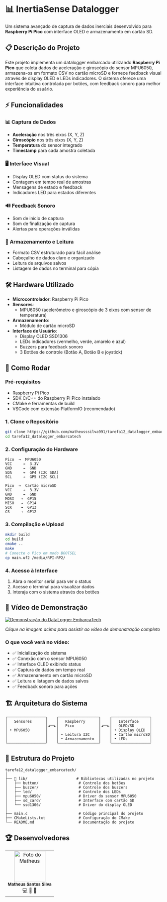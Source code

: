 # 📊 InertiaSense Datalogger

Um sistema avançado de captura de dados inerciais desenvolvido para **Raspberry Pi Pico** com interface OLED e armazenamento em cartão SD.

## 📋 Descrição do Projeto

Este projeto implementa um datalogger embarcado utilizando **Raspberry Pi Pico** que coleta dados de aceleração e giroscópio do sensor MPU6050, armazena-os em formato CSV no cartão microSD e fornece feedback visual através de display OLED e LEDs indicadores. O sistema oferece uma interface intuitiva controlada por botões, com feedback sonoro para melhor experiência do usuário.

## ⚡ Funcionalidades

### 📊 **Captura de Dados**
- **Aceleração** nos três eixos (X, Y, Z)
- **Giroscópio** nos três eixos (X, Y, Z)
- **Temperatura** do sensor integrado
- **Timestamp** para cada amostra coletada

### 🖥️ **Interface Visual**
- Display OLED com status do sistema
- Contagem em tempo real de amostras
- Mensagens de estado e feedback
- Indicadores LED para estados diferentes

### 🔊 **Feedback Sonoro**
- Som de início de captura
- Som de finalização de captura
- Alertas para operações inválidas

### 💾 **Armazenamento e Leitura**
- Formato CSV estruturado para fácil análise
- Cabeçalho de dados claro e organizado
- Leitura de arquivos salvos
- Listagem de dados no terminal para cópia

## 🛠️ Hardware Utilizado

- **Microcontrolador**: Raspberry Pi Pico
- **Sensores**:
  - MPU6050 (acelerômetro e giroscópio de 3 eixos com sensor de temperatura)
- **Armazenamento**:
  - Módulo de cartão microSD
- **Interface de Usuário**:
  - Display OLED SSD1306
  - LEDs indicadores (vermelho, verde, amarelo e azul)
  - Buzzers para feedback sonoro
  - 3 Botões de controle (Botão A, Botão B e joystick)

## 🚀 Como Rodar

### **Pré-requisitos**
- Raspberry Pi Pico
- SDK C/C++ do Raspberry Pi Pico instalado
- CMake e ferramentas de build
- VSCode com extensão PlatformIO (recomendado)

### **1. Clone o Repositório**
```bash
git clone https://github.com/matheusssilva991/tarefa12_datalogger_embarcatech.git
cd tarefa12_datalogger_embarcatech
```

### **2. Configuração do Hardware**
```
Pico  →  MPU6050
VCC     →  3.3V
GND     →  GND
SDA     →  GP4 (I2C SDA)
SCL     →  GP5 (I2C SCL)

Pico  →  Cartão microSD
VCC     →  3.3V
GND     →  GND
MOSI   →  GP15
MISO   →  GP14
SCK    →  GP13
CS     →  GP12
```

### **3. Compilação e Upload**
```bash
mkdir build
cd build
cmake ..
make
# Conecte o Pico em modo BOOTSEL
cp main.uf2 /media/RPI-RP2/
```

### **4. Acesso à Interface**
1. Abra o monitor serial para ver o status
2. Acesse o terminal para visualizar dados
3. Interaja com o sistema através dos botões


## 🎥 Vídeo de Demonstração

[![Demonstração do DataLogger EmbarcaTech]()]()

*Clique na imagem acima para assistir ao vídeo de demonstração completo*

### **O que você verá no vídeo:**
- ✅ Inicialização do sistema
- ✅ Conexão com o sensor MPU6050
- ✅ Interface OLED exibindo status
- ✅ Captura de dados em tempo real
- ✅ Armazenamento em cartão microSD
- ✅ Leitura e listagem de dados salvos
- ✅ Feedback sonoro para ações

## 🏗️ Arquitetura do Sistema

```
┌─────────────────┐    ┌──────────────────┐    ┌─────────────────┐
│   Sensores      │    │   Raspberry      │    │   Interface     │
│                 │◄──►│   Pico           │◄──►│   OLED/SD       │
│ • MPU6050       │    │                  │    │ • Display OLED  │
│                 │    │ • Leitura I2C    │    │ • Cartão microSD│
│                 │    │ • Armazenamento  │    │ • LEDs          │
└─────────────────┘    └──────────────────┘    └─────────────────┘
```

## 📁 Estrutura do Projeto

```
tarefa12_datalogger_embarcatech/
│
├── 📁 lib/                      # Bibliotecas utilizadas no projeto
│   ├── button/                  # Controle dos botões
│   ├── buzzer/                  # Controle dos buzzers
│   ├── led/                     # Controle dos LEDs
│   ├── mpu6050/                 # Driver do sensor MPU6050
│   ├── sd_card/                 # Interface com cartão SD
│   └── ssd1306/                 # Driver do display OLED
│
├── main.c                       # Código principal do projeto
├── CMakeLists.txt               # Configuração do CMake
└── README.md                    # Documentação do projeto
```

## 🏆 Desenvolvedores

<table>
  <tr>
    <td align="center">
      <a href="https://github.com/matheusssilva991">
        <img src="https://avatars.githubusercontent.com/matheusssilva991" width="100px;" alt="Foto do Matheus"/><br>
        <sub>
          <b>Matheus Santos Silva</b>
        </sub>
      </a><br>
      <span title="Código">💻</span>
      <span title="Hardware">🔧</span>
      <span title="Interface">🎨</span>
    </td>
  </tr>
</table>
